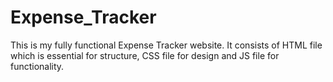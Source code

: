 # Expense_Tracker
This is my fully functional Expense Tracker website. It consists of HTML file which is essential for structure, CSS file for design and JS file for functionality.
